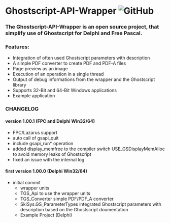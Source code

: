 # Ghostscript-API-Wrapper ![GitHub](https://img.shields.io/github/license/SKI-Systems/Ghostscript-API-Wrapper?label=License&style=plastic)

### The Ghostscript-API-Wrapper is an open source project, that simplify use of Ghostscript for Delphi and Free Pascal.

### Features:
- Integration of often used Ghostscript parameters with description
- A simple PDF converter to create PDF and PDF-A files
- Page preview as an image
- Execution of an operation in a single thread
- Output of debug informations from the wrapper and the Ghostscript library
- Supports 32-Bit and 64-Bit Windows applications
- Example application

### CHANGELOG

#### version 1.00.1 (FPC and Delphi Win32/64)
- FPC/Lazarus support
- auto call of gsapi_quit
- include gsapi_run* operation
- added display_memfree to the compiler switch USE_GSDisplayMemAlloc to avoid memory leaks of Ghostscript
- fixed an issue with the internal log

#### first version 1.00.0 (Delphi Win32/64)
- initial commit
  - wrapper units
  - TGS_Api to use the wrapper units
  - TGS_Converter simple PDF/PDF_A converter 
  - SkiSys.GS_ParameterTypes integrated Ghostscript parameters with description based on the Ghostscript doumentation
  - Example Project (Delphi)
